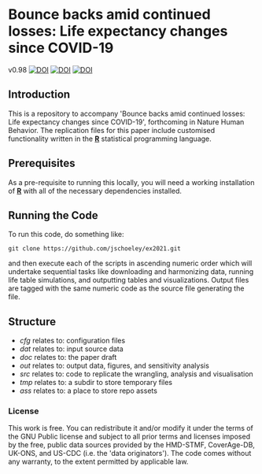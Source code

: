 # Bounce backs amid continued losses: Life expectancy changes since COVID-19

v0.98
[![DOI](https://zenodo.org/badge/DOI/10.5281/zenodo.6861804.svg)](https://zenodo.org/record/6861804)
[![DOI](https://zenodo.org/badge/DOI/10.5281/zenodo.6861866.svg)](https://zenodo.org/record/6861866)
[![DOI](https://zenodo.org/badge/DOI/10.5281/zenodo.6861843.svg)](https://zenodo.org/record/6861843)

## Introduction

This is a repository to accompany 'Bounce backs amid continued losses: Life expectancy changes since COVID-19', forthcoming in Nature Human Behavior. The replication files for this paper include customised functionality written in the [**R**](https://www.r-project.org/) statistical programming language.

## Prerequisites

As a pre-requisite to running this locally, you will need a working installation of [**R**](https://www.r-project.org/) with all of the necessary dependencies installed.

## Running the Code

To run this code, do something like:

```console
git clone https://github.com/jschoeley/ex2021.git
```

and then execute each of the scripts in ascending numeric order which will undertake sequential tasks like downloading and harmonizing data, running life table simulations, and outputting tables and visualizations. Output files are tagged with the same numeric code as the source file generating the file.

## Structure

- _cfg_ relates to: configuration files
- _dat_ relates to: input source data
- _doc_ relates to: the paper draft
- _out_ relates to: output data, figures, and sensitivity analysis
- _src_ relates to: code to replicate the wrangling, analysis and visualisation
- _tmp_ relates to: a subdir to store temporary files
- _ass_ relates to: a place to store repo assets

### License

This work is free. You can redistribute it and/or modify it under the terms of the GNU Public license and subject to all prior terms and licenses imposed by the free, public data sources provided by the HMD-STMF, CoverAge-DB, UK-ONS, and US-CDC (i.e. the 'data originators'). The code comes without any warranty, to the extent permitted by applicable law.
